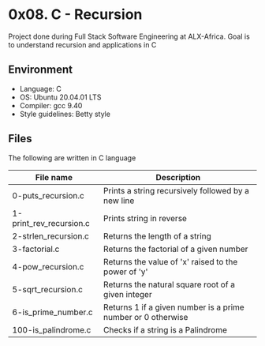 # 0x08. C - Recursion
Project done during Full Stack Software Engineering at ALX-Africa. Goal is to understand recursion and applications in C

## Environment
* Language: C
* OS: Ubuntu 20.04.01 LTS
* Compiler: gcc 9.40
* Style guidelines: Betty style

## Files
The following are written in C language

File name | Description
 --- | ---
0-puts_recursion.c | Prints a string recursively followed by a new line
1-print_rev_recursion.c | Prints string in reverse
2-strlen_recursion.c | Returns the length of a string
3-factorial.c | Returns the factorial of a given number
4-pow_recursion.c | Returns the value of 'x' raised to the power of 'y'
5-sqrt_recursion.c | Returns the natural square root of a given integer
6-is_prime_number.c | Returns 1 if a given number is a prime number or 0 otherwise
100-is_palindrome.c | Checks if a string is a Palindrome
